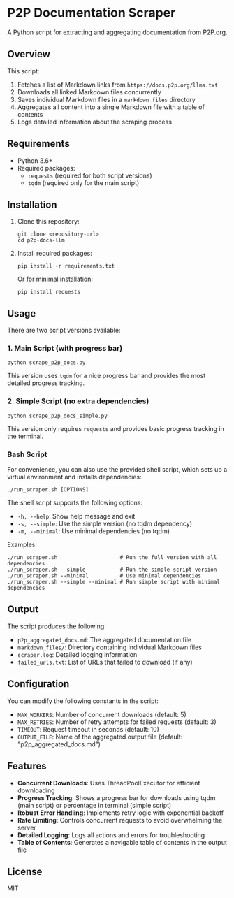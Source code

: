 # P2P Documentation Scraper

A Python script for extracting and aggregating documentation from P2P.org.

## Overview

This script:

1. Fetches a list of Markdown links from `https://docs.p2p.org/llms.txt`
2. Downloads all linked Markdown files concurrently
3. Saves individual Markdown files in a `markdown_files` directory
4. Aggregates all content into a single Markdown file with a table of contents
5. Logs detailed information about the scraping process

## Requirements

- Python 3.6+
- Required packages:
  - `requests` (required for both script versions)
  - `tqdm` (required only for the main script)

## Installation

1. Clone this repository:

   ```
   git clone <repository-url>
   cd p2p-docs-llm
   ```

2. Install required packages:

   ```
   pip install -r requirements.txt
   ```

   Or for minimal installation:

   ```
   pip install requests
   ```

## Usage

There are two script versions available:

### 1. Main Script (with progress bar)

```
python scrape_p2p_docs.py
```

This version uses `tqdm` for a nice progress bar and provides the most detailed progress tracking.

### 2. Simple Script (no extra dependencies)

```
python scrape_p2p_docs_simple.py
```

This version only requires `requests` and provides basic progress tracking in the terminal.

### Bash Script

For convenience, you can also use the provided shell script, which sets up a virtual environment and installs dependencies:

```
./run_scraper.sh [OPTIONS]
```

The shell script supports the following options:

- `-h, --help`: Show help message and exit
- `-s, --simple`: Use the simple version (no tqdm dependency)
- `-m, --minimal`: Use minimal dependencies (no tqdm)

Examples:

```
./run_scraper.sh                    # Run the full version with all dependencies
./run_scraper.sh --simple           # Run the simple script version
./run_scraper.sh --minimal          # Use minimal dependencies
./run_scraper.sh --simple --minimal # Run simple script with minimal dependencies
```

## Output

The script produces the following:

- `p2p_aggregated_docs.md`: The aggregated documentation file
- `markdown_files/`: Directory containing individual Markdown files
- `scraper.log`: Detailed logging information
- `failed_urls.txt`: List of URLs that failed to download (if any)

## Configuration

You can modify the following constants in the script:

- `MAX_WORKERS`: Number of concurrent downloads (default: 5)
- `MAX_RETRIES`: Number of retry attempts for failed requests (default: 3)
- `TIMEOUT`: Request timeout in seconds (default: 10)
- `OUTPUT_FILE`: Name of the aggregated output file (default: "p2p_aggregated_docs.md")

## Features

- **Concurrent Downloads**: Uses ThreadPoolExecutor for efficient downloading
- **Progress Tracking**: Shows a progress bar for downloads using tqdm (main script) or percentage in terminal (simple script)
- **Robust Error Handling**: Implements retry logic with exponential backoff
- **Rate Limiting**: Controls concurrent requests to avoid overwhelming the server
- **Detailed Logging**: Logs all actions and errors for troubleshooting
- **Table of Contents**: Generates a navigable table of contents in the output file

## License

MIT
